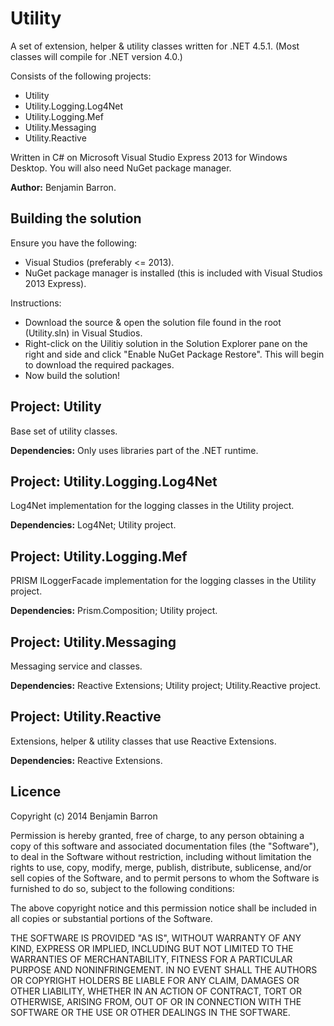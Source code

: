 Utility
=======

A set of extension, helper & utility classes written for .NET 4.5.1. (Most classes will compile for .NET version 4.0.)

Consists of the following projects:

- Utility
- Utility.Logging.Log4Net
- Utility.Logging.Mef
- Utility.Messaging
- Utility.Reactive

Written in C# on Microsoft Visual Studio Express 2013 for Windows Desktop. You will also need NuGet package manager.

**Author:** Benjamin Barron.

Building the solution
---------------------

Ensure you have the following:

- Visual Studios (preferably <= 2013).
- NuGet package manager is installed (this is included with Visual Studios 2013 Express).

Instructions:

- Download the source & open the solution file found in the root (Utility.sln) in Visual Studios.
- Right-click on the Uilitiy solution in the Solution Explorer pane on the right and side and click "Enable NuGet Package Restore". This will begin to download the required packages.
- Now build the solution!

Project: Utility
----------------

Base set of utility classes.

**Dependencies:** Only uses libraries part of the .NET runtime.

Project: Utility.Logging.Log4Net
------------------------

Log4Net implementation for the logging classes in the Utility project.

**Dependencies:** Log4Net; Utility project.

Project: Utility.Logging.Mef
------------------------

PRISM ILoggerFacade implementation for the logging classes in the Utility project.

**Dependencies:** Prism.Composition; Utility project.

Project: Utility.Messaging
------------------------

Messaging service and classes.

**Dependencies:** Reactive Extensions; Utility project; Utility.Reactive project.

Project: Utility.Reactive
-------------------------

Extensions, helper & utility classes that use Reactive Extensions.

**Dependencies:** Reactive Extensions.

Licence
-------

Copyright (c) 2014 Benjamin Barron

Permission is hereby granted, free of charge, to any person obtaining a copy 
of this software and associated documentation files (the "Software"), to deal 
in the Software without restriction, including without limitation the rights 
to use, copy, modify, merge, publish, distribute, sublicense, and/or sell 
copies of the Software, and to permit persons to whom the Software is furnished 
to do so, subject to the following conditions:

The above copyright notice and this permission notice shall be included in all 
copies or substantial portions of the Software.

THE SOFTWARE IS PROVIDED "AS IS", WITHOUT WARRANTY OF ANY KIND, EXPRESS OR IMPLIED, 
INCLUDING BUT NOT LIMITED TO THE WARRANTIES OF MERCHANTABILITY, FITNESS FOR A 
PARTICULAR PURPOSE AND NONINFRINGEMENT. IN NO EVENT SHALL THE AUTHORS OR COPYRIGHT 
HOLDERS BE LIABLE FOR ANY CLAIM, DAMAGES OR OTHER LIABILITY, WHETHER IN AN ACTION 
OF CONTRACT, TORT OR OTHERWISE, ARISING FROM, OUT OF OR IN CONNECTION WITH THE 
SOFTWARE OR THE USE OR OTHER DEALINGS IN THE SOFTWARE.
